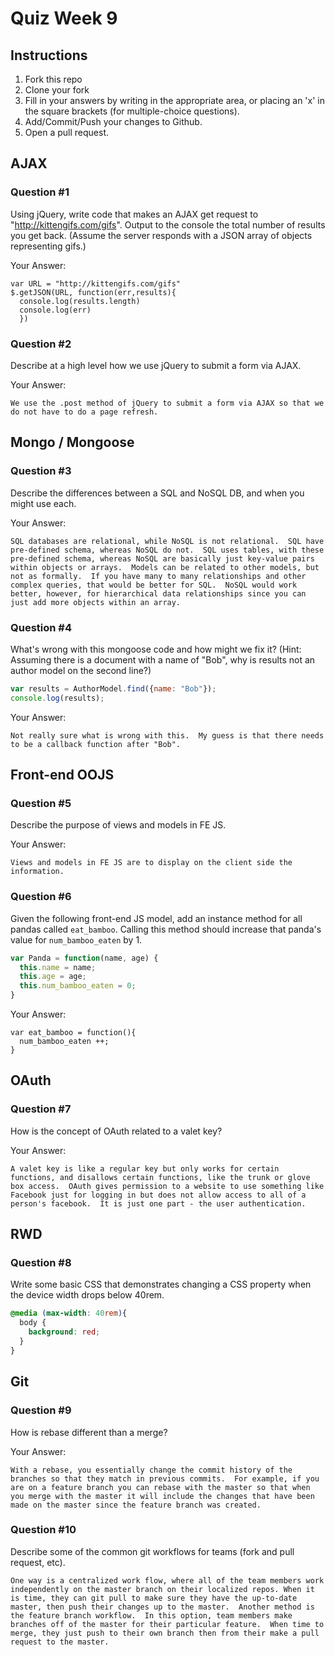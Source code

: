 # Quiz Week 9

## Instructions

1. Fork this repo
2. Clone your fork
3. Fill in your answers by writing in the appropriate area, or placing an 'x' in
the square brackets (for multiple-choice questions).
4. Add/Commit/Push your changes to Github.
5. Open a pull request.

## AJAX

### Question #1

Using jQuery, write code that makes an AJAX get request to "http://kittengifs.com/gifs". Output to the console the total number of results you get back. (Assume the server responds with a JSON array of objects representing gifs.)

Your Answer:
```
var URL = "http://kittengifs.com/gifs"
$.getJSON(URL, function(err,results){
  console.log(results.length)
  console.log(err)
  })

```

### Question #2

Describe at a high level how we use jQuery to submit a form via AJAX.

Your Answer:
```text
We use the .post method of jQuery to submit a form via AJAX so that we do not have to do a page refresh.
```


## Mongo / Mongoose

### Question #3

Describe the differences between a SQL and NoSQL DB, and when you might use each.

Your Answer:
```text
SQL databases are relational, while NoSQL is not relational.  SQL have pre-defined schema, whereas NoSQL do not.  SQL uses tables, with these pre-defined schema, whereas NoSQL are basically just key-value pairs within objects or arrays.  Models can be related to other models, but not as formally.  If you have many to many relationships and other complex queries, that would be better for SQL.  NoSQL would work better, however, for hierarchical data relationships since you can just add more objects within an array.  
```


### Question #4

What's wrong with this mongoose code and how might we fix it?
(Hint: Assuming there is a document with a name of "Bob", why is results not an author model on the second line?)

```js
var results = AuthorModel.find({name: "Bob"});
console.log(results);
```

Your Answer:
```text
Not really sure what is wrong with this.  My guess is that there needs to be a callback function after "Bob".
```

## Front-end OOJS

### Question #5

Describe the purpose of views and models in FE JS.

Your Answer:
```text
Views and models in FE JS are to display on the client side the information.  
```

### Question #6

Given the following front-end JS model, add an instance method for all pandas called `eat_bamboo`. Calling this method should increase that panda's value for `num_bamboo_eaten` by 1.

```js
var Panda = function(name, age) {
  this.name = name;
  this.age = age;
  this.num_bamboo_eaten = 0;
}
```

Your Answer:
```text
var eat_bamboo = function(){
  num_bamboo_eaten ++;
}
```


## OAuth

### Question #7

How is the concept of OAuth related to a valet key?

Your Answer:
```text
A valet key is like a regular key but only works for certain functions, and disallows certain functions, like the trunk or glove box access.  OAuth gives permission to a website to use something like Facebook just for logging in but does not allow access to all of a person's facebook.  It is just one part - the user authentication.
```


## RWD

### Question #8

Write some basic CSS that demonstrates changing a CSS property when the device width drops below 40rem.

```css
@media (max-width: 40rem){
  body {
    background: red;
  }
}
```

## Git

### Question #9

How is rebase different than a merge?

Your Answer:
```text
With a rebase, you essentially change the commit history of the branches so that they match in previous commits.  For example, if you are on a feature branch you can rebase with the master so that when you merge with the master it will include the changes that have been made on the master since the feature branch was created.
```

### Question #10

Describe some of the common git workflows for teams (fork and pull request, etc).

```text
One way is a centralized work flow, where all of the team members work independently on the master branch on their localized repos. When it is time, they can git pull to make sure they have the up-to-date master, then push their changes up to the master.  Another method is the feature branch workflow.  In this option, team members make branches off of the master for their particular feature.  When time to merge, they just push to their own branch then from their make a pull request to the master.
```
